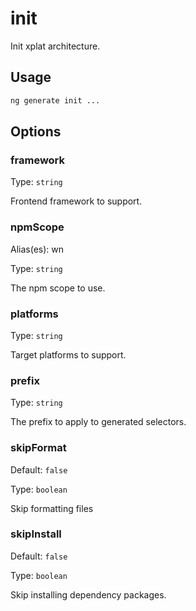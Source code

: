 # init

Init xplat architecture.

## Usage

```bash
ng generate init ...

```

## Options

### framework

Type: `string`

Frontend framework to support.

### npmScope

Alias(es): wn

Type: `string`

The npm scope to use.

### platforms

Type: `string`

Target platforms to support.

### prefix

Type: `string`

The prefix to apply to generated selectors.

### skipFormat

Default: `false`

Type: `boolean`

Skip formatting files

### skipInstall

Default: `false`

Type: `boolean`

Skip installing dependency packages.
